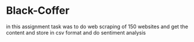 # Black-Coffer
in this assignment task was to do web scraping of 150 websites and get the content and store in csv format and do sentiment analysis
